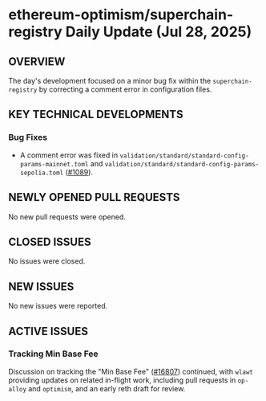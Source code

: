 # ethereum-optimism/superchain-registry Daily Update (Jul 28, 2025)
## OVERVIEW 
The day's development focused on a minor bug fix within the `superchain-registry` by correcting a comment error in configuration files.

## KEY TECHNICAL DEVELOPMENTS

### Bug Fixes
*   A comment error was fixed in `validation/standard/standard-config-params-mainnet.toml` and `validation/standard/standard-config-params-sepolia.toml` ([#1089](https://github.com/ethereum-optimism/superchain-registry/pull/1089)).

## NEWLY OPENED PULL REQUESTS
No new pull requests were opened.

## CLOSED ISSUES
No issues were closed.

## NEW ISSUES
No new issues were reported.

## ACTIVE ISSUES

### Tracking Min Base Fee
Discussion on tracking the "Min Base Fee" ([#16807](https://github.com/ethereum-optimism/superchain-registry/issues/16807)) continued, with `wlawt` providing updates on related in-flight work, including pull requests in `op-alloy` and `optimism`, and an early reth draft for review.